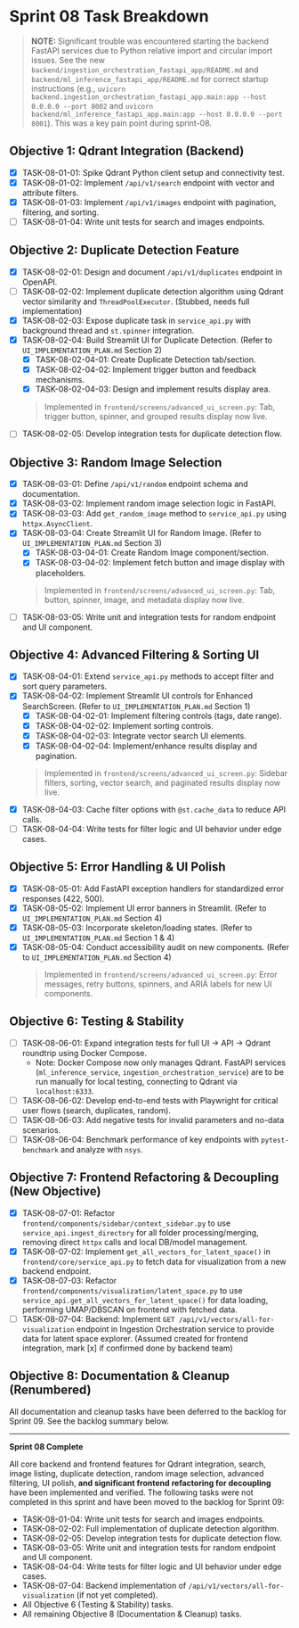 # Sprint 08 Task Breakdown

> **NOTE:** Significant trouble was encountered starting the backend FastAPI services due to Python relative import and circular import issues. See the new `backend/ingestion_orchestration_fastapi_app/README.md` and `backend/ml_inference_fastapi_app/README.md` for correct startup instructions (e.g., `uvicorn backend.ingestion_orchestration_fastapi_app.main:app --host 0.0.0.0 --port 8002` and `uvicorn backend/ml_inference_fastapi_app.main:app --host 0.0.0.0 --port 8001`). This was a key pain point during sprint-08.

## Objective 1: Qdrant Integration (Backend)
- [x] TASK-08-01-01: Spike Qdrant Python client setup and connectivity test.
- [x] TASK-08-01-02: Implement `/api/v1/search` endpoint with vector and attribute filters.
- [x] TASK-08-01-03: Implement `/api/v1/images` endpoint with pagination, filtering, and sorting.
- [ ] TASK-08-01-04: Write unit tests for search and images endpoints.

## Objective 2: Duplicate Detection Feature
- [x] TASK-08-02-01: Design and document `/api/v1/duplicates` endpoint in OpenAPI.
- [ ] TASK-08-02-02: Implement duplicate detection algorithm using Qdrant vector similarity and `ThreadPoolExecutor`. (Stubbed, needs full implementation)
- [x] TASK-08-02-03: Expose duplicate task in `service_api.py` with background thread and `st.spinner` integration.
- [x] TASK-08-02-04: Build Streamlit UI for Duplicate Detection. (Refer to `UI_IMPLEMENTATION_PLAN.md` Section 2)
    - [x] TASK-08-02-04-01: Create Duplicate Detection tab/section.
    - [x] TASK-08-02-04-02: Implement trigger button and feedback mechanisms.
    - [x] TASK-08-02-04-03: Design and implement results display area.
    > Implemented in `frontend/screens/advanced_ui_screen.py`: Tab, trigger button, spinner, and grouped results display now live.
- [ ] TASK-08-02-05: Develop integration tests for duplicate detection flow.

## Objective 3: Random Image Selection
- [x] TASK-08-03-01: Define `/api/v1/random` endpoint schema and documentation.
- [x] TASK-08-03-02: Implement random image selection logic in FastAPI.
- [x] TASK-08-03-03: Add `get_random_image` method to `service_api.py` using `httpx.AsyncClient`.
- [x] TASK-08-03-04: Create Streamlit UI for Random Image. (Refer to `UI_IMPLEMENTATION_PLAN.md` Section 3)
    - [x] TASK-08-03-04-01: Create Random Image component/section.
    - [x] TASK-08-03-04-02: Implement fetch button and image display with placeholders.
    > Implemented in `frontend/screens/advanced_ui_screen.py`: Tab, button, spinner, image, and metadata display now live.
- [ ] TASK-08-03-05: Write unit and integration tests for random endpoint and UI component.

## Objective 4: Advanced Filtering & Sorting UI
- [x] TASK-08-04-01: Extend `service_api.py` methods to accept filter and sort query parameters.
- [x] TASK-08-04-02: Implement Streamlit UI controls for Enhanced SearchScreen. (Refer to `UI_IMPLEMENTATION_PLAN.md` Section 1)
    - [x] TASK-08-04-02-01: Implement filtering controls (tags, date range).
    - [x] TASK-08-04-02-02: Implement sorting controls.
    - [x] TASK-08-04-02-03: Integrate vector search UI elements.
    - [x] TASK-08-04-02-04: Implement/enhance results display and pagination.
    > Implemented in `frontend/screens/advanced_ui_screen.py`: Sidebar filters, sorting, vector search, and paginated results display now live.
- [x] TASK-08-04-03: Cache filter options with `@st.cache_data` to reduce API calls.
- [ ] TASK-08-04-04: Write tests for filter logic and UI behavior under edge cases.

## Objective 5: Error Handling & UI Polish
- [x] TASK-08-05-01: Add FastAPI exception handlers for standardized error responses (422, 500).
- [x] TASK-08-05-02: Implement UI error banners in Streamlit. (Refer to `UI_IMPLEMENTATION_PLAN.md` Section 4)
- [x] TASK-08-05-03: Incorporate skeleton/loading states. (Refer to `UI_IMPLEMENTATION_PLAN.md` Section 1 & 4)
- [x] TASK-08-05-04: Conduct accessibility audit on new components. (Refer to `UI_IMPLEMENTATION_PLAN.md` Section 4)
    > Implemented in `frontend/screens/advanced_ui_screen.py`: Error messages, retry buttons, spinners, and ARIA labels for new UI components.

## Objective 6: Testing & Stability
- [ ] TASK-08-06-01: Expand integration tests for full UI → API → Qdrant roundtrip using Docker Compose.
    - Note: Docker Compose now only manages Qdrant. FastAPI services (`ml_inference_service`, `ingestion_orchestration_service`) are to be run manually for local testing, connecting to Qdrant via `localhost:6333`.
- [ ] TASK-08-06-02: Develop end-to-end tests with Playwright for critical user flows (search, duplicates, random).
- [ ] TASK-08-06-03: Add negative tests for invalid parameters and no-data scenarios.
- [ ] TASK-08-06-04: Benchmark performance of key endpoints with `pytest-benchmark` and analyze with `nsys`.

## Objective 7: Frontend Refactoring & Decoupling (New Objective)
- [x] TASK-08-07-01: Refactor `frontend/components/sidebar/context_sidebar.py` to use `service_api.ingest_directory` for all folder processing/merging, removing direct `httpx` calls and local DB/model management.
- [x] TASK-08-07-02: Implement `get_all_vectors_for_latent_space()` in `frontend/core/service_api.py` to fetch data for visualization from a new backend endpoint.
- [x] TASK-08-07-03: Refactor `frontend/components/visualization/latent_space.py` to use `service_api.get_all_vectors_for_latent_space()` for data loading, performing UMAP/DBSCAN on frontend with fetched data.
- [ ] TASK-08-07-04: Backend: Implement `GET /api/v1/vectors/all-for-visualization` endpoint in Ingestion Orchestration service to provide data for latent space explorer. (Assumed created for frontend integration, mark [x] if confirmed done by backend team)

## Objective 8: Documentation & Cleanup (Renumbered)
All documentation and cleanup tasks have been deferred to the backlog for Sprint 09. See the backlog summary below.

---

**Sprint 08 Complete**

All core backend and frontend features for Qdrant integration, search, image listing, duplicate detection, random image selection, advanced filtering, UI polish, **and significant frontend refactoring for decoupling** have been implemented and verified. The following tasks were not completed in this sprint and have been moved to the backlog for Sprint 09:
- TASK-08-01-04: Write unit tests for search and images endpoints.
- TASK-08-02-02: Full implementation of duplicate detection algorithm.
- TASK-08-02-05: Develop integration tests for duplicate detection flow.
- TASK-08-03-05: Write unit and integration tests for random endpoint and UI component.
- TASK-08-04-04: Write tests for filter logic and UI behavior under edge cases.
- TASK-08-07-04: Backend implementation of `/api/v1/vectors/all-for-visualization` (if not yet completed).
- All Objective 6 (Testing & Stability) tasks.
- All remaining Objective 8 (Documentation & Cleanup) tasks. 